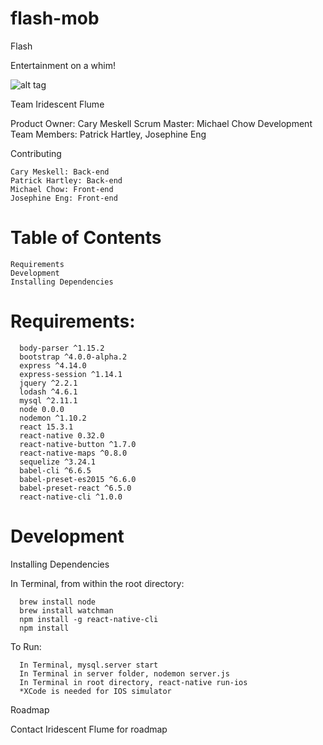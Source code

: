 # flash-mob

Flash

Entertainment on a whim!

![alt tag](http://www.carymeskell.com/portfolio/flashPortfolio.jpg)

Team Iridescent Flume

  Product Owner: Cary Meskell
  Scrum Master: Michael Chow
  Development Team Members: Patrick Hartley, Josephine Eng

Contributing

    Cary Meskell: Back-end
    Patrick Hartley: Back-end
    Michael Chow: Front-end
    Josephine Eng: Front-end

# Table of Contents

    Requirements
    Development
    Installing Dependencies

# Requirements:

      body-parser ^1.15.2
      bootstrap ^4.0.0-alpha.2
      express ^4.14.0
      express-session ^1.14.1
      jquery ^2.2.1
      lodash ^4.6.1
      mysql ^2.11.1
      node 0.0.0
      nodemon ^1.10.2
      react 15.3.1
      react-native 0.32.0
      react-native-button ^1.7.0
      react-native-maps ^0.8.0
      sequelize ^3.24.1
      babel-cli ^6.6.5
      babel-preset-es2015 ^6.6.0
      babel-preset-react ^6.5.0
      react-native-cli ^1.0.0

# Development

  Installing Dependencies

  In Terminal, from within the root directory:

      brew install node
      brew install watchman
      npm install -g react-native-cli
      npm install

  To Run:

      In Terminal, mysql.server start
      In Terminal in server folder, nodemon server.js
      In Terminal in root directory, react-native run-ios
      *XCode is needed for IOS simulator

Roadmap

  Contact Iridescent Flume for roadmap
